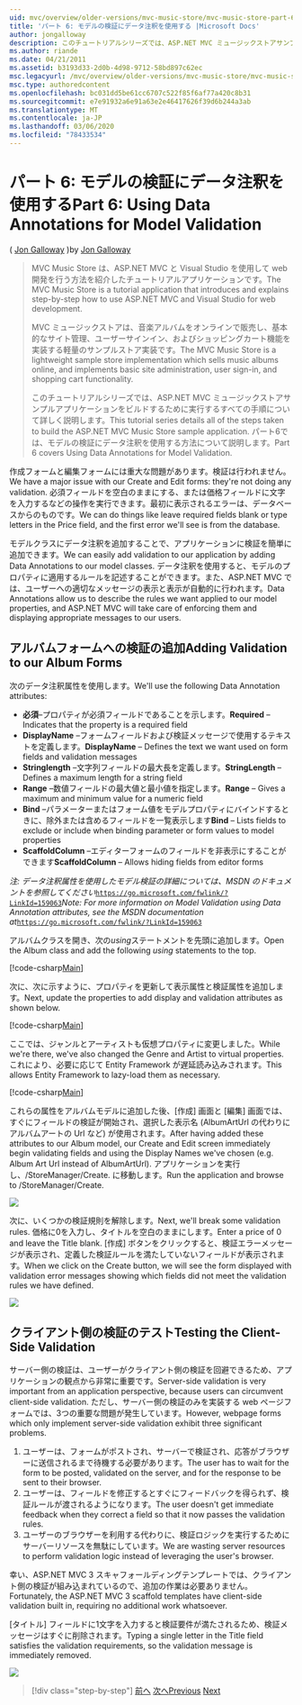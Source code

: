 ```yaml
---
uid: mvc/overview/older-versions/mvc-music-store/mvc-music-store-part-6
title: 'パート 6: モデルの検証にデータ注釈を使用する |Microsoft Docs'
author: jongalloway
description: このチュートリアルシリーズでは、ASP.NET MVC ミュージックストアサンプルアプリケーションをビルドするために実行するすべての手順について詳しく説明します。 パート6では、モデル V のデータ注釈の使用について説明します。
ms.author: riande
ms.date: 04/21/2011
ms.assetid: b3193d33-2d0b-4d98-9712-58bd897c62ec
msc.legacyurl: /mvc/overview/older-versions/mvc-music-store/mvc-music-store-part-6
msc.type: authoredcontent
ms.openlocfilehash: bc031dd5be61cc6707c522f85f6af77a420c8b31
ms.sourcegitcommit: e7e91932a6e91a63e2e46417626f39d6b244a3ab
ms.translationtype: MT
ms.contentlocale: ja-JP
ms.lasthandoff: 03/06/2020
ms.locfileid: "78433534"
---
```

# <a name="part-6-using-data-annotations-for-model-validation"></a><span data-ttu-id="c5ce1-104">パート 6: モデルの検証にデータ注釈を使用する</span><span class="sxs-lookup"><span data-stu-id="c5ce1-104">Part 6: Using Data Annotations for Model Validation</span></span>

<span data-ttu-id="c5ce1-105">( [Jon Galloway](https://github.com/jongalloway) )</span><span class="sxs-lookup"><span data-stu-id="c5ce1-105">by [Jon Galloway](https://github.com/jongalloway)</span></span>

> <span data-ttu-id="c5ce1-106">MVC Music Store は、ASP.NET MVC と Visual Studio を使用して web 開発を行う方法を紹介したチュートリアルアプリケーションです。</span><span class="sxs-lookup"><span data-stu-id="c5ce1-106">The MVC Music Store is a tutorial application that introduces and explains step-by-step how to use ASP.NET MVC and Visual Studio for web development.</span></span>  
>   
> <span data-ttu-id="c5ce1-107">MVC ミュージックストアは、音楽アルバムをオンラインで販売し、基本的なサイト管理、ユーザーサインイン、およびショッピングカート機能を実装する軽量のサンプルストア実装です。</span><span class="sxs-lookup"><span data-stu-id="c5ce1-107">The MVC Music Store is a lightweight sample store implementation which sells music albums online, and implements basic site administration, user sign-in, and shopping cart functionality.</span></span>  
>   
> <span data-ttu-id="c5ce1-108">このチュートリアルシリーズでは、ASP.NET MVC ミュージックストアサンプルアプリケーションをビルドするために実行するすべての手順について詳しく説明します。</span><span class="sxs-lookup"><span data-stu-id="c5ce1-108">This tutorial series details all of the steps taken to build the ASP.NET MVC Music Store sample application.</span></span> <span data-ttu-id="c5ce1-109">パート6では、モデルの検証にデータ注釈を使用する方法について説明します。</span><span class="sxs-lookup"><span data-stu-id="c5ce1-109">Part 6 covers Using Data Annotations for Model Validation.</span></span>

<span data-ttu-id="c5ce1-110">作成フォームと編集フォームには重大な問題があります。検証は行われません。</span><span class="sxs-lookup"><span data-stu-id="c5ce1-110">We have a major issue with our Create and Edit forms: they're not doing any validation.</span></span> <span data-ttu-id="c5ce1-111">必須フィールドを空白のままにする、または価格フィールドに文字を入力するなどの操作を実行できます。最初に表示されるエラーは、データベースからのものです。</span><span class="sxs-lookup"><span data-stu-id="c5ce1-111">We can do things like leave required fields blank or type letters in the Price field, and the first error we'll see is from the database.</span></span>

<span data-ttu-id="c5ce1-112">モデルクラスにデータ注釈を追加することで、アプリケーションに検証を簡単に追加できます。</span><span class="sxs-lookup"><span data-stu-id="c5ce1-112">We can easily add validation to our application by adding Data Annotations to our model classes.</span></span> <span data-ttu-id="c5ce1-113">データ注釈を使用すると、モデルのプロパティに適用するルールを記述することができます。また、ASP.NET MVC では、ユーザーへの適切なメッセージの表示と表示が自動的に行われます。</span><span class="sxs-lookup"><span data-stu-id="c5ce1-113">Data Annotations allow us to describe the rules we want applied to our model properties, and ASP.NET MVC will take care of enforcing them and displaying appropriate messages to our users.</span></span>

## <a name="adding-validation-to-our-album-forms"></a><span data-ttu-id="c5ce1-114">アルバムフォームへの検証の追加</span><span class="sxs-lookup"><span data-stu-id="c5ce1-114">Adding Validation to our Album Forms</span></span>

<span data-ttu-id="c5ce1-115">次のデータ注釈属性を使用します。</span><span class="sxs-lookup"><span data-stu-id="c5ce1-115">We'll use the following Data Annotation attributes:</span></span>

- <span data-ttu-id="c5ce1-116">**必須**–プロパティが必須フィールドであることを示します。</span><span class="sxs-lookup"><span data-stu-id="c5ce1-116">**Required** – Indicates that the property is a required field</span></span>
- <span data-ttu-id="c5ce1-117">**DisplayName** –フォームフィールドおよび検証メッセージで使用するテキストを定義します。</span><span class="sxs-lookup"><span data-stu-id="c5ce1-117">**DisplayName** – Defines the text we want used on form fields and validation messages</span></span>
- <span data-ttu-id="c5ce1-118">**Stringlength** –文字列フィールドの最大長を定義します。</span><span class="sxs-lookup"><span data-stu-id="c5ce1-118">**StringLength** – Defines a maximum length for a string field</span></span>
- <span data-ttu-id="c5ce1-119">**Range** –数値フィールドの最大値と最小値を指定します。</span><span class="sxs-lookup"><span data-stu-id="c5ce1-119">**Range** – Gives a maximum and minimum value for a numeric field</span></span>
- <span data-ttu-id="c5ce1-120">**Bind** –パラメーターまたはフォーム値をモデルプロパティにバインドするときに、除外または含めるフィールドを一覧表示します</span><span class="sxs-lookup"><span data-stu-id="c5ce1-120">**Bind** – Lists fields to exclude or include when binding parameter or form values to model properties</span></span>
- <span data-ttu-id="c5ce1-121">**ScaffoldColumn** –エディターフォームのフィールドを非表示にすることができます</span><span class="sxs-lookup"><span data-stu-id="c5ce1-121">**ScaffoldColumn** – Allows hiding fields from editor forms</span></span>

<span data-ttu-id="c5ce1-122">*注: データ注釈属性を使用したモデル検証の詳細については、MSDN のドキュメントを参照してください*[`https://go.microsoft.com/fwlink/?LinkId=159063`](https://go.microsoft.com/fwlink/?LinkId=159063)</span><span class="sxs-lookup"><span data-stu-id="c5ce1-122">*Note: For more information on Model Validation using Data Annotation attributes, see the MSDN documentation at*[`https://go.microsoft.com/fwlink/?LinkId=159063`](https://go.microsoft.com/fwlink/?LinkId=159063)</span></span>

<span data-ttu-id="c5ce1-123">アルバムクラスを開き、次の*using*ステートメントを先頭に追加します。</span><span class="sxs-lookup"><span data-stu-id="c5ce1-123">Open the Album class and add the following *using* statements to the top.</span></span>

[!code-csharp[Main](mvc-music-store-part-6/samples/sample1.cs)]

<span data-ttu-id="c5ce1-124">次に、次に示すように、プロパティを更新して表示属性と検証属性を追加します。</span><span class="sxs-lookup"><span data-stu-id="c5ce1-124">Next, update the properties to add display and validation attributes as shown below.</span></span>

[!code-csharp[Main](mvc-music-store-part-6/samples/sample2.cs)]

<span data-ttu-id="c5ce1-125">ここでは、ジャンルとアーティストも仮想プロパティに変更しました。</span><span class="sxs-lookup"><span data-stu-id="c5ce1-125">While we're there, we've also changed the Genre and Artist to virtual properties.</span></span> <span data-ttu-id="c5ce1-126">これにより、必要に応じて Entity Framework が遅延読み込みされます。</span><span class="sxs-lookup"><span data-stu-id="c5ce1-126">This allows Entity Framework to lazy-load them as necessary.</span></span>

[!code-csharp[Main](mvc-music-store-part-6/samples/sample3.cs)]

<span data-ttu-id="c5ce1-127">これらの属性をアルバムモデルに追加した後、[作成] 画面と [編集] 画面では、すぐにフィールドの検証が開始され、選択した表示名 (AlbumArtUrl の代わりにアルバムアートの Url など) が使用されます。</span><span class="sxs-lookup"><span data-stu-id="c5ce1-127">After having added these attributes to our Album model, our Create and Edit screen immediately begin validating fields and using the Display Names we've chosen (e.g. Album Art Url instead of AlbumArtUrl).</span></span> <span data-ttu-id="c5ce1-128">アプリケーションを実行し、/StoreManager/Create. に移動します。</span><span class="sxs-lookup"><span data-stu-id="c5ce1-128">Run the application and browse to /StoreManager/Create.</span></span>

![](mvc-music-store-part-6/_static/image1.png)

<span data-ttu-id="c5ce1-129">次に、いくつかの検証規則を解除します。</span><span class="sxs-lookup"><span data-stu-id="c5ce1-129">Next, we'll break some validation rules.</span></span> <span data-ttu-id="c5ce1-130">価格に0を入力し、タイトルを空白のままにします。</span><span class="sxs-lookup"><span data-stu-id="c5ce1-130">Enter a price of 0 and leave the Title blank.</span></span> <span data-ttu-id="c5ce1-131">[作成] ボタンをクリックすると、検証エラーメッセージが表示され、定義した検証ルールを満たしていないフィールドが表示されます。</span><span class="sxs-lookup"><span data-stu-id="c5ce1-131">When we click on the Create button, we will see the form displayed with validation error messages showing which fields did not meet the validation rules we have defined.</span></span>

![](mvc-music-store-part-6/_static/image2.png)

## <a name="testing-the-client-side-validation"></a><span data-ttu-id="c5ce1-132">クライアント側の検証のテスト</span><span class="sxs-lookup"><span data-stu-id="c5ce1-132">Testing the Client-Side Validation</span></span>

<span data-ttu-id="c5ce1-133">サーバー側の検証は、ユーザーがクライアント側の検証を回避できるため、アプリケーションの観点から非常に重要です。</span><span class="sxs-lookup"><span data-stu-id="c5ce1-133">Server-side validation is very important from an application perspective, because users can circumvent client-side validation.</span></span> <span data-ttu-id="c5ce1-134">ただし、サーバー側の検証のみを実装する web ページフォームでは、3つの重要な問題が発生しています。</span><span class="sxs-lookup"><span data-stu-id="c5ce1-134">However, webpage forms which only implement server-side validation exhibit three significant problems.</span></span>

1. <span data-ttu-id="c5ce1-135">ユーザーは、フォームがポストされ、サーバーで検証され、応答がブラウザーに送信されるまで待機する必要があります。</span><span class="sxs-lookup"><span data-stu-id="c5ce1-135">The user has to wait for the form to be posted, validated on the server, and for the response to be sent to their browser.</span></span>
2. <span data-ttu-id="c5ce1-136">ユーザーは、フィールドを修正するとすぐにフィードバックを得られず、検証ルールが渡されるようになります。</span><span class="sxs-lookup"><span data-stu-id="c5ce1-136">The user doesn't get immediate feedback when they correct a field so that it now passes the validation rules.</span></span>
3. <span data-ttu-id="c5ce1-137">ユーザーのブラウザーを利用する代わりに、検証ロジックを実行するためにサーバーリソースを無駄にしています。</span><span class="sxs-lookup"><span data-stu-id="c5ce1-137">We are wasting server resources to perform validation logic instead of leveraging the user's browser.</span></span>

<span data-ttu-id="c5ce1-138">幸い、ASP.NET MVC 3 スキャフォールディングテンプレートでは、クライアント側の検証が組み込まれているので、追加の作業は必要ありません。</span><span class="sxs-lookup"><span data-stu-id="c5ce1-138">Fortunately, the ASP.NET MVC 3 scaffold templates have client-side validation built in, requiring no additional work whatsoever.</span></span>

<span data-ttu-id="c5ce1-139">[タイトル] フィールドに1文字を入力すると検証要件が満たされるため、検証メッセージはすぐに削除されます。</span><span class="sxs-lookup"><span data-stu-id="c5ce1-139">Typing a single letter in the Title field satisfies the validation requirements, so the validation message is immediately removed.</span></span>

![](mvc-music-store-part-6/_static/image3.png)

> [!div class="step-by-step"]
> <span data-ttu-id="c5ce1-140">[前へ](mvc-music-store-part-5.md)
> [次へ](mvc-music-store-part-7.md)</span><span class="sxs-lookup"><span data-stu-id="c5ce1-140">[Previous](mvc-music-store-part-5.md)
[Next](mvc-music-store-part-7.md)</span></span>
